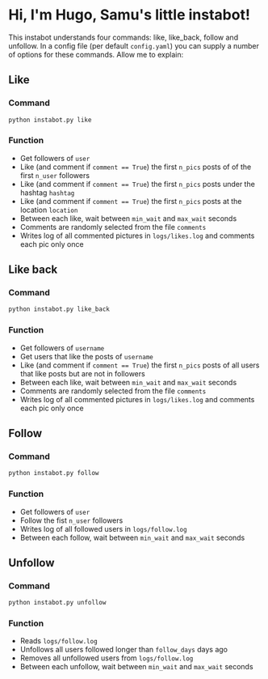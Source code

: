 # Hi, I'm Hugo, Samu's little instabot!

This instabot understands four commands: like, like_back, follow and unfollow. In a config file (per default `config.yaml`) you can supply a number of options for these commands. Allow me to explain:

## Like

### Command

```bash
python instabot.py like
```

### Function

- Get followers of `user`
- Like (and comment if `comment == True`) the first `n_pics` posts of of the first `n_user` followers
- Like (and comment if `comment == True`) the first `n_pics` posts under the hashtag `hashtag`
- Like (and comment if `comment == True`) the first `n_pics` posts at the location `location`
- Between each like, wait between `min_wait` and `max_wait` seconds
- Comments are randomly selected from the file `comments`
- Writes log of all commented pictures in `logs/likes.log` and comments each pic only once


## Like back

### Command

```bash
python instabot.py like_back
```

### Function

- Get followers of `username`
- Get users that like the posts of `username`
- Like (and comment if `comment == True`) the first `n_pics` posts of all users that like posts but are not in followers
- Between each like, wait between `min_wait` and `max_wait` seconds
- Comments are randomly selected from the file `comments`
- Writes log of all commented pictures in `logs/likes.log` and comments each pic only once

## Follow

### Command

```bash
python instabot.py follow
```

### Function

- Get followers of `user`
- Follow the fist `n_user` followers
- Writes log of all followed users in `logs/follow.log`
- Between each follow, wait between `min_wait` and `max_wait` seconds

## Unfollow

### Command

```bash
python instabot.py unfollow
```

### Function

- Reads `logs/follow.log`
- Unfollows all users followed longer than `follow_days` days ago
- Removes all unfollowed users from `logs/follow.log`
- Between each unfollow, wait between `min_wait` and `max_wait` seconds
